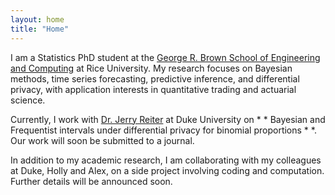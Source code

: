 ```yaml
---
layout: home
title: "Home"
---
```


I am a Statistics PhD student at the [George R. Brown School of Engineering and Computing](https://statistics.rice.edu/) at Rice University. My research focuses on Bayesian methods, time series forecasting, predictive inference, and differential privacy, with application interests in quantitative trading and actuarial science.

Currently, I work with [Dr. Jerry Reiter](https://www2.stat.duke.edu/~jerry/) at Duke University on * * Bayesian and Frequentist intervals under differential privacy for binomial proportions * *. Our work will soon be submitted to a journal.

In addition to my academic research, I am collaborating with my colleagues at Duke, Holly and Alex, on a side project involving coding and computation. Further details will be announced soon.
